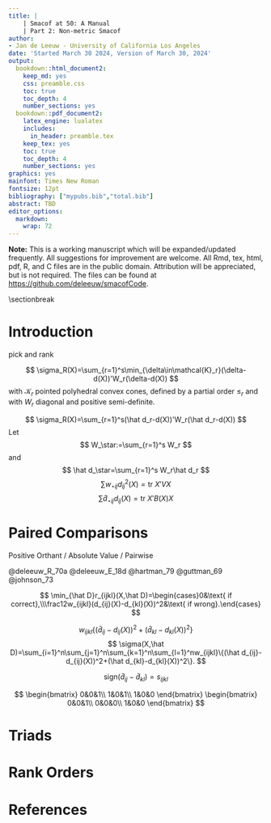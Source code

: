 ```yaml
---
title: |
    | Smacof at 50: A Manual
    | Part 2: Non-metric Smacof
author: 
- Jan de Leeuw - University of California Los Angeles
date: 'Started March 30 2024, Version of March 30, 2024'
output:
  bookdown::html_document2:
    keep_md: yes
    css: preamble.css
    toc: true
    toc_depth: 4
    number_sections: yes
  bookdown::pdf_document2:
    latex_engine: lualatex
    includes:
      in_header: preamble.tex
    keep_tex: yes
    toc: true
    toc_depth: 4
    number_sections: yes
graphics: yes
mainfont: Times New Roman
fontsize: 12pt
bibliography: ["mypubs.bib","total.bib"]
abstract: TBD
editor_options: 
  markdown: 
    wrap: 72
---
```




**Note:** This is a working manuscript which will be expanded/updated
frequently. All suggestions for improvement are welcome. All Rmd, tex,
html, pdf, R, and C files are in the public domain. Attribution will be
appreciated, but is not required. The files can be found at
<https://github.com/deleeuw/smacofCode>.

\sectionbreak

# Introduction

pick and rank

$$
\sigma_R(X)=\sum_{r=1}^s\min_{\delta\in\mathcal{K}_r}(\delta-d(X))'W_r(\delta-d(X))
$$
with $\mathcal{K}_r$ pointed polyhedral convex cones, defined by a partial order 
$\leq_r$ and with $W_r$ diagonal and positive semi-definite.

$$
\sigma_R(X)=\sum_{r=1}^s(\hat d_r-d(X))'W_r(\hat d_r-d(X))
$$
Let
$$
W_\star:=\sum_{r=1}^s W_r
$$
and
$$
\hat d_\star=\sum_{r=1}^s W_r\hat d_r
$$
$$
\sum w_{\star ij}d_{ij}^2(X)=\text{tr}\ X'VX
$$
$$
\sum\hat d_{\star ij}d_{ij}(X)=\text{tr}\ X'B(X)X
$$

# Paired Comparisons

Positive Orthant / Absolute Value / Pairwise

@deleeuw_R_70a
@deleeuw_E_18d
@hartman_79
@guttman_69
@johnson_73

$$
\min_{\hat D}r_{ijkl}(X,\hat D)=\begin{cases}0&\text{ if  correct},\\\frac12w_{ijkl}(d_{ij}(X)-d_{kl}(X))^2&\text{ if wrong}.\end{cases}
$$

$$
w_{ijkl}\{(\hat d_{ij}-d_{ij}(X))^2+(\hat d_{kl}-d_{kl}(X))^2\}
$$
$$
\sigma(X,\hat D)=\sum_{i=1}^n\sum_{j=1}^n\sum_{k=1}^n\sum_{l=1}^nw_{ijkl}\{(\hat d_{ij}-d_{ij}(X))^2+(\hat d_{kl}-d_{kl}(X))^2\}.
$$

$$
\text{sign}(\hat d_{ij}-\hat d_{kl})=s_{ijkl}
$$

$$
\begin{bmatrix}
0&0&1\\
1&0&1\\
1&0&0
\end{bmatrix}
\begin{bmatrix}
0&0&1\\
0&0&0\\
1&0&0
\end{bmatrix}
$$

# Triads

# Rank Orders

# References
